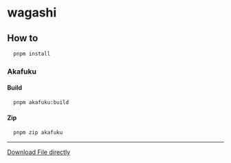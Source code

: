 # wagashi

## How to

```zsh
  pnpm install
```

### Akafuku

#### Build

```zsh
  pnpm akafuku:build
```

#### Zip

```zsh
  pnpm zip akafuku
```

---

[Download File directly](./release)
